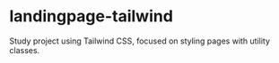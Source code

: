 # landingpage-tailwind
Study project using Tailwind CSS, focused on styling pages with utility classes.
